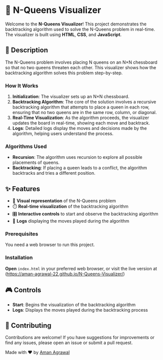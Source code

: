 # 🏰 N-Queens Visualizer

Welcome to the **N-Queens Visualizer**! This project demonstrates the backtracking algorithm used to solve the N-Queens problem in real-time. The visualizer is built using **HTML**, **CSS**, and **JavaScript**.

## 📝 Description

The N-Queens problem involves placing N queens on an N×N chessboard so that no two queens threaten each other. This visualizer shows how the backtracking algorithm solves this problem step-by-step. 

### How It Works

1. **Initialization**: The visualizer sets up an N×N chessboard.
2. **Backtracking Algorithm**: The core of the solution involves a recursive backtracking algorithm that attempts to place a queen in each row, ensuring that no two queens are in the same row, column, or diagonal.
3. **Real-Time Visualization**: As the algorithm proceeds, the visualizer updates the board in real-time, showing each move and backtrack.
4. **Logs**: Detailed logs display the moves and decisions made by the algorithm, helping users understand the process.

### Algorithms Used

- **Recursion**: The algorithm uses recursion to explore all possible placements of queens.
- **Backtracking**: If placing a queen leads to a conflict, the algorithm backtracks and tries a different position.

## ✨ Features

- 🎨 **Visual representation** of the N-Queens problem
- ⏱️ **Real-time visualization** of the backtracking algorithm
- 🎛️ **Interactive controls** to start and observe the backtracking algorithm
- 📜 **Logs** displaying the moves played during the algorithm

### Prerequisites

You need a web browser to run this project.

### Installation

 **Open** `index.html` in your preferred web browser, or visit the live version at (https://aman-agrawal-22.github.io/N-Queens-Visualizer/)

## 🎮 Controls

- **Start**: Begins the visualization of the backtracking algorithm
- **Logs**: Displays the moves played during the backtracking process

## 🤝 Contributing

Contributions are welcome! If you have suggestions for improvements or find any issues, please open an issue or submit a pull request.



Made with ❤️ by [Aman Agrawal](https://github.com/Aman-Agrawal-22)
